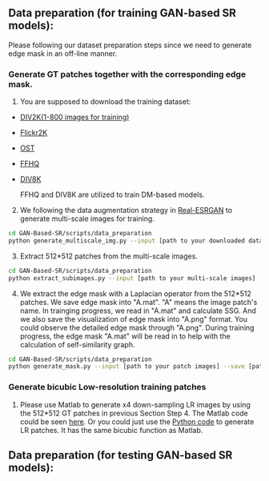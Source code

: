 ## Data preparation (for training GAN-based SR models):

Please following our dataset preparation steps since we need to generate edge mask in an off-line manner.
 
### Generate GT patches together with the corresponding edge mask.
1. You are supposed to download the training dataset:

 - [DIV2K(1-800 images for training)](https://data.vision.ee.ethz.ch/cvl/DIV2K/)

 - [Flickr2K](https://cv.snu.ac.kr/research/EDSR/Flickr2K.tar)

 - [OST](https://github.com/xinntao/SFTGAN)

 - [FFHQ](https://github.com/NVlabs/ffhq-dataset)

 - [DIV8K](https://competitions.codalab.org/competitions/22217#participate-get-data)
   
   FFHQ and DIV8K are utilized to train DM-based models. 
2. We following the data augmentation strategy in [Real-ESRGAN](https://github.com/xinntao/Real-ESRGAN/blob/master/scripts/generate_multiscale_DF2K.py)
to generate multi-scale images for training.

```bash
cd GAN-Based-SR/scripts/data_preparation
python generate_multiscale_img.py --input [path to your downloaded dataset] --save [path to your save path]
```

3. Extract 512*512 patches from the multi-scale images.
```bash
cd GAN-Based-SR/scripts/data_preparation
python extract_subimages.py --input [path to your multi-scale images] --save [path to your save path]
```

4. We extract the edge mask with a Laplacian operator from the 512*512 patches. We save edge mask into "A.mat". "A" means the image patch's name.
In trainging progress, we read in "A.mat" and calculate SSG. 
And we also save the visualization of edge mask into "A.png" format. You could observe the detailed edge mask through "A.png". During
training progress, the edge mask "A.mat" will be read in to help with the calculation of self-similarity graph.
```bash
cd GAN-Based-SR/scripts/data_preparation
python generate_mask.py --input [path to your patch images] --save [path to your save path]
```

### Generate bicubic Low-resolution training patches
1. Please use Matlab to generate x4 down-sampling LR images by
using the 512*512 GT patches in previous Section Step 4. The Matlab code could be seen [here](../scripts/matlab_scripts/generate_bicubic_img.m).
Or you could just use the [Python code](../basicsr/utils/matlab_functions.py) to generate LR patches. It has the same bicubic function as Matlab.

## Data preparation (for testing GAN-based SR models):

